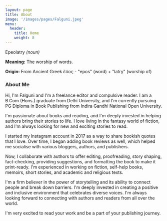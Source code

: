 ```yaml
---
layout: page
title: About
image: '/images/pages/Falguni.jpeg'
menu: 
  header:
    title: Home
    weight: 8
---
```


Epeolatry *(noun)* 

**Meaning:** The worship of words.

**Origin:** From Ancient Greek ἔπος - "epos" (word) + "latry" (worship of)

### About Me
Hi, I'm Falguni and I'm a freelance editor and compulsive reader. I am a B.Com (Hons.) graduate from Delhi University, and I'm currently pursuing PG Diploma in Book Publishing from Indira Gandhi National Open University.

I'm passionate about books and reading, and I'm deeply invested in helping authors bring their stories to life. I love living in the fantasy world of fiction, and I'm always looking for new and exciting stories to read.

I started my Instagram account in 2017 as a way to share bookish quotes that I love. Over time, I began adding book reviews as well, which helped me socialise with various bloggers, authors, and publishers. 

Now, I collaborate with authors to offer editing, proofreading, story shaping, fact-checking, providing suggestions, and formatting the book to make it print-ready. I'm experienced in working on fiction, self-help books, memoirs, short stories, and academic and religious texts.

I'm a firm believer in the power of storytelling and its ability to connect people and break down barriers. I'm deeply invested in creating a positive and inclusive environment that celebrates diverse voices. I'm always looking forward to connecting with authors and readers from all over the world.

I'm very excited to read your work and be a part of your publishing journey.
